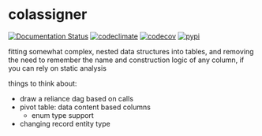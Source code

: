 # colassigner

[![Documentation Status](https://readthedocs.org/projects/colassigner/badge/?version=latest)](https://colassigner.readthedocs.io/en/latest)
[![codeclimate](https://img.shields.io/codeclimate/maintainability/endremborza/colassigner.svg)](https://codeclimate.com/github/endremborza/colassigner)
[![codecov](https://img.shields.io/codecov/c/github/endremborza/colassigner)](https://codecov.io/gh/endremborza/colassigner)
[![pypi](https://img.shields.io/pypi/v/colassigner.svg)](https://pypi.org/project/colassigner/)


fitting somewhat complex, nested data structures into tables, and removing the need to remember the name and construction logic of any column, if you can rely on static analysis

things to think about:
- draw a reliance dag based on calls
- pivot table: data content based columns
  - enum type support
- changing record entity type
